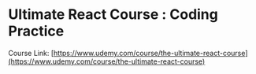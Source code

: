 # Ultimate React Course : Coding Practice

Course Link: [https://www.udemy.com/course/the-ultimate-react-course](https://www.udemy.com/course/the-ultimate-react-course)
